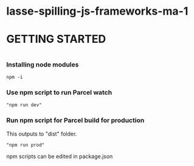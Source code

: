 # lasse-spilling-js-frameworks-ma-1

# GETTING STARTED
#
###  Installing node modules
```
npm -i
```

###  Use npm script to run Parcel watch
```
"npm run dev"
```

###  Run npm script for Parcel build for production
This outputs to "dist" folder.
```
"npm run prod"
```

npm scripts can be edited in package.json